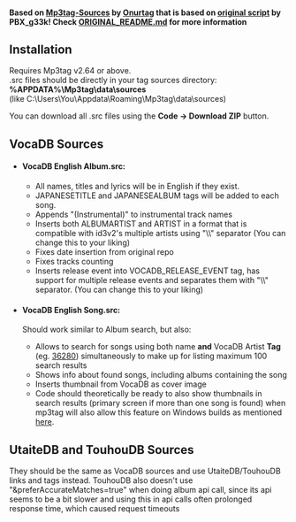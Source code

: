 #### Based on [Mp3tag-Sources](https://github.com/Onurtag/Mp3tag-Sources) by [Onurtag](https://github.com/Onurtag) that is based on [original script](https://community.mp3tag.de/t/ws-vocadb-net/17192) by PBX_g33k! Check [ORIGINAL_README.md](ORIGINAL_README.md) for more information

## Installation  
Requires Mp3tag v2.64 or above.  
.src files should be directly in your tag sources directory: **%APPDATA%\Mp3tag\data\sources**  
(like C:\Users\You\Appdata\Roaming\Mp3tag\data\sources)  

You can download all .src files using the **Code -> Download ZIP** button.  

## VocaDB Sources  


- #### VocaDB English Album.src:    
  - All names, titles and lyrics will be in English if they exist.   
  - JAPANESETITLE and JAPANESEALBUM tags will be added to each song.  
  - Appends "(Instrumental)" to instrumental track names
  - Inserts both ALBUMARTIST and ARTIST in a format that is compatible with id3v2's multiple artists using "\\\\" separator (You can change this to your liking)
  - Fixes date insertion from original repo
  - Fixes tracks counting
  - Inserts release event into VOCADB_RELEASE_EVENT tag, has support for multiple release events and separates them with "\\\\" separator. (You can change this to your liking)


- #### VocaDB English Song.src:  
  Should work similar to Album search, but also:
  - Allows to search for songs using both name **and** VocaDB Artist **Tag** (eg. [36280](https://vocadb.net/Ar/36280)) simultaneously to make up for listing maximum 100 search results
  - Shows info about found songs, including albums containing the song
  - Inserts thumbnail from VocaDB as cover image
  - Code should theoretically be ready to also show thumbnails in search results (primary screen if more than one song is found) when mp3tag will also allow this feature on Windows builds as mentioned [here](https://community.mp3tag.de/t/web-sources-search-thumbnails/59491).
&nbsp;
## UtaiteDB and TouhouDB Sources  
They should be the same as VocaDB sources and use UtaiteDB/TouhouDB links and tags instead.
TouhouDB also doesn't use "&preferAccurateMatches=true" when doing album api call, since its api seems to be a bit slower and using this in api calls often prolonged response time, which caused request timeouts
